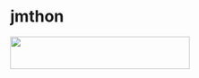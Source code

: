 # jmthon

<p align="left"><a href="https://heroku.com/deploy?template=https://github.com/Mezo2386/roz"> <img src="https://img.shields.io/badge/Deploy%20To%20Heroku-purple?style=for-the-badge&logo=heroku" width="320" height="58.45"/></a></p>
